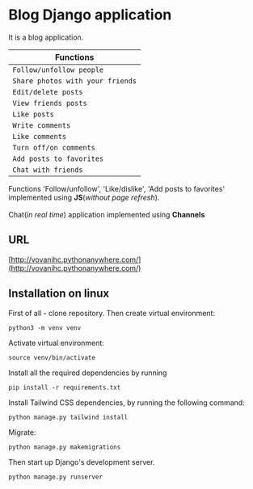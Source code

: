 # Blog Django application
It is a blog application.

Functions |
-- |
`Follow/unfollow people` |
`Share photos with your friends` |
`Edit/delete posts` |
`View friends posts` |
`Like posts` |
`Write comments` |
`Like comments` |
`Turn off/on comments` |
`Add posts to favorites` |
`Chat with friends` |

Functions 'Follow/unfollow', 'Like/dislike', 'Add posts to favorites' implemented using **JS**(*without page refresh*). \
\
Chat(*in real time*) application implemented using **Channels**


## URL
[http://vovanihc.pythonanywhere.com/](http://vovanihc.pythonanywhere.com/)

## Installation on linux
First of all - clone repository.
Then create virtual environment:
```
python3 -m venv venv
```
Activate virtual environment:
```
source venv/bin/activate
```
Install all the required dependencies by running
```
pip install -r requirements.txt
```

Install Tailwind CSS dependencies, by running the following command:
```
python manage.py tailwind install
```

Migrate:
```
python manage.py makemigrations
```

Then start up Django's development server.
```
python manage.py runserver
```